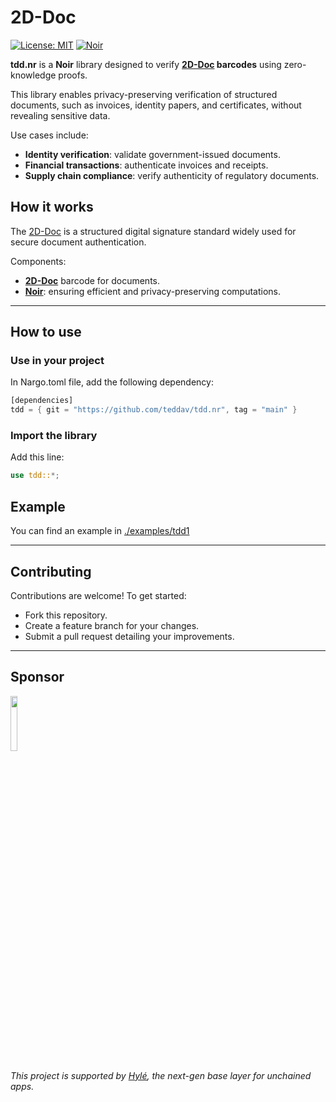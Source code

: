 # 2D-Doc

[![License: MIT](https://img.shields.io/badge/License-MIT-blue.svg)](./LICENSE)
[![Noir](https://img.shields.io/badge/Built%20With-Noir-blue)](https://noir-lang.org/)

**tdd.nr** is a **Noir** library designed to verify **[2D-Doc](https://ants.gouv.fr/nos-missions/les-solutions-numeriques/2d-doc) barcodes** using zero-knowledge proofs. 

This library enables privacy-preserving verification of structured documents, such as invoices, identity papers, and certificates, without revealing sensitive data.

Use cases include:

- **Identity verification**: validate government-issued documents.
- **Financial transactions**: authenticate invoices and receipts.
- **Supply chain compliance**: verify authenticity of regulatory documents.

## How it works

The [2D-Doc](https://ants.gouv.fr/nos-missions/les-solutions-numeriques/2d-doc) is a structured digital signature standard widely used for secure document authentication.

Components:

- **[2D-Doc](https://ants.gouv.fr/nos-missions/les-solutions-numeriques/2d-doc)** barcode for documents.
- **[Noir](https://noir-lang.org/)**: ensuring efficient and privacy-preserving computations.


---

## How to use

### Use in your project

In Nargo.toml file, add the following dependency:

```rust
[dependencies]
tdd = { git = "https://github.com/teddav/tdd.nr", tag = "main" }
```

### Import the library

Add this line:

```rust
use tdd::*;
```

## Example

You can find an example in [./examples/tdd1](./examples/tdd1)

---

## Contributing

Contributions are welcome! To get started:

- Fork this repository.
- Create a feature branch for your changes.
- Submit a pull request detailing your improvements.

---

## Sponsor
<p align="left">
  <a href="https://hyle.eu" target="_blank"> <img src="https://blog.hyle.eu/content/images/2024/10/Hyl-_widelogo_lightbg.png" width="15%", height="15%"/></a>
</p>

*This project is supported by [Hylé](https://hyle.eu), the next-gen base layer for unchained apps.*
